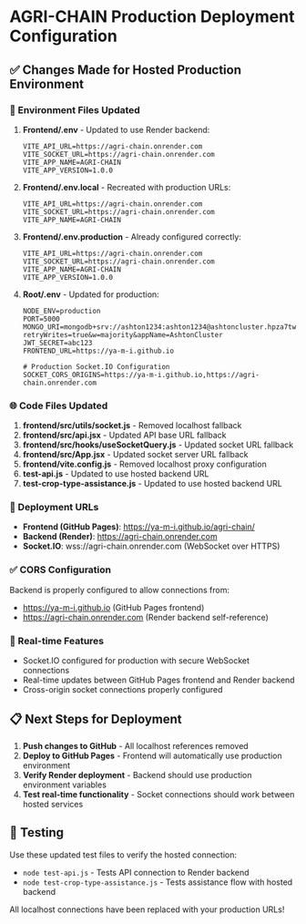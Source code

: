 # AGRI-CHAIN Production Deployment Configuration

## ✅ Changes Made for Hosted Production Environment

### 🔧 Environment Files Updated

1. **Frontend/.env** - Updated to use Render backend:
   ```env
   VITE_API_URL=https://agri-chain.onrender.com
   VITE_SOCKET_URL=https://agri-chain.onrender.com
   VITE_APP_NAME=AGRI-CHAIN
   VITE_APP_VERSION=1.0.0
   ```

2. **Frontend/.env.local** - Recreated with production URLs:
   ```env
   VITE_API_URL=https://agri-chain.onrender.com
   VITE_SOCKET_URL=https://agri-chain.onrender.com
   VITE_APP_NAME=AGRI-CHAIN
   ```

3. **Frontend/.env.production** - Already configured correctly:
   ```env
   VITE_API_URL=https://agri-chain.onrender.com
   VITE_SOCKET_URL=https://agri-chain.onrender.com
   VITE_APP_NAME=AGRI-CHAIN
   VITE_APP_VERSION=1.0.0
   ```

4. **Root/.env** - Updated for production:
   ```env
   NODE_ENV=production
   PORT=5000
   MONGO_URI=mongodb+srv://ashton1234:ashton1234@ashtoncluster.hpza7tw.mongodb.net/agrichain?retryWrites=true&w=majority&appName=AshtonCluster
   JWT_SECRET=abc123
   FRONTEND_URL=https://ya-m-i.github.io
   
   # Production Socket.IO Configuration
   SOCKET_CORS_ORIGINS=https://ya-m-i.github.io,https://agri-chain.onrender.com
   ```

### 🌐 Code Files Updated

1. **frontend/src/utils/socket.js** - Removed localhost fallback
2. **frontend/src/api.jsx** - Updated API base URL fallback
3. **frontend/src/hooks/useSocketQuery.js** - Updated socket URL fallback
4. **frontend/src/App.jsx** - Updated socket server URL fallback
5. **frontend/vite.config.js** - Removed localhost proxy configuration
6. **test-api.js** - Updated to use hosted backend URL
7. **test-crop-type-assistance.js** - Updated to use hosted backend URL

### 🚀 Deployment URLs

- **Frontend (GitHub Pages)**: https://ya-m-i.github.io/agri-chain/
- **Backend (Render)**: https://agri-chain.onrender.com
- **Socket.IO**: wss://agri-chain.onrender.com (WebSocket over HTTPS)

### ✅ CORS Configuration

Backend is properly configured to allow connections from:
- https://ya-m-i.github.io (GitHub Pages frontend)
- https://agri-chain.onrender.com (Render backend self-reference)

### 🔄 Real-time Features

- Socket.IO configured for production with secure WebSocket connections
- Real-time updates between GitHub Pages frontend and Render backend
- Cross-origin socket connections properly configured

## 📋 Next Steps for Deployment

1. **Push changes to GitHub** - All localhost references removed
2. **Deploy to GitHub Pages** - Frontend will automatically use production environment
3. **Verify Render deployment** - Backend should use production environment variables
4. **Test real-time functionality** - Socket connections should work between hosted services

## 🧪 Testing

Use these updated test files to verify the hosted connection:
- `node test-api.js` - Tests API connection to Render backend
- `node test-crop-type-assistance.js` - Tests assistance flow with hosted backend

All localhost connections have been replaced with your production URLs!